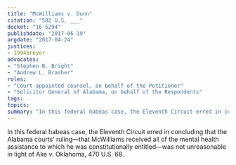 ```yaml
---
title: "McWilliams v. Dunn"
citation: "582 U.S. ___"
docket: "16-5294"
publishdate: "2017-06-19"
argdate: "2017-04-24"
justices:
- 1994breyer
advocates:
- "Stephen B. Bright"
- "Andrew L. Brasher"
roles:
- "Court-appointed counsel, on behalf of the Petitioner"
- "Solicitor General of Alabama, on behalf of the Respondents"
tags:
topics:
summary: "In this federal habeas case, the Eleventh Circuit erred in concluding that the Alabama courts’ ruling—that McWilliams received all of the mental health assistance to which he was constitutionally entitled—was not unreasonable in light of Ake v. Oklahoma, 470 U.S. 68."
---
```

In this federal habeas case, the Eleventh Circuit erred in concluding that the Alabama courts’ ruling—that McWilliams received all of the mental health assistance to which he was constitutionally entitled—was not unreasonable in light of Ake v. Oklahoma, 470 U.S. 68.

